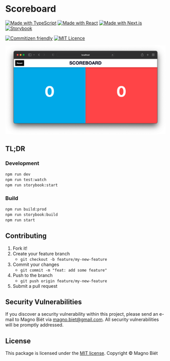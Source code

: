 # Scoreboard

[![Made with TypeScript](https://img.shields.io/badge/Made%20with-TypeScript-007acc.svg)](https://www.typescriptlang.org/)
[![Made with React](https://img.shields.io/badge/Made%20with-React-61DAFB.svg)](https://reactjs.org/)
[![Made with Next.js](https://img.shields.io/badge/Made%20with-Next.js-111111.svg)](https://nextjs.org/)
[![Storybook](https://cdn.jsdelivr.net/gh/storybooks/brand@master/badge/badge-storybook.svg)](https://storybook.js.org/)

[![Commitizen friendly](https://img.shields.io/badge/commitizen-friendly-brightgreen.svg)](http://commitizen.github.io/cz-cli/)
[![MIT Licence](https://img.shields.io/badge/licence-MIT-blue.svg)](https://magno.mit-license.org/2021)

![Screen Shot](screen-shot.png)

## TL;DR

### Development

```bash
npm run dev
npm run test:watch
npm run storybook:start
```

### Build

```bash
npm run build:prod
npm run storybook:build
npm run start
```

## Contributing

1. Fork it!
2. Create your feature branch
   - `git checkout -b feature/my-new-feature`
3. Commit your changes
   - `git commit -m "feat: add some feature"`
4. Push to the branch
   - `git push origin feature/my-new-feature`
5. Submit a pull request

## Security Vulnerabilities

If you discover a security vulnerability within this project, please send an e-mail to Magno Biét via [magno.biet@gmail.com](mailto:magno.biet@gmail.com). All security vulnerabilities will be promptly addressed.

## License

This package is licensed under the [MIT license](https://magno.mit-license.org/2021). Copyright © Magno Biét
